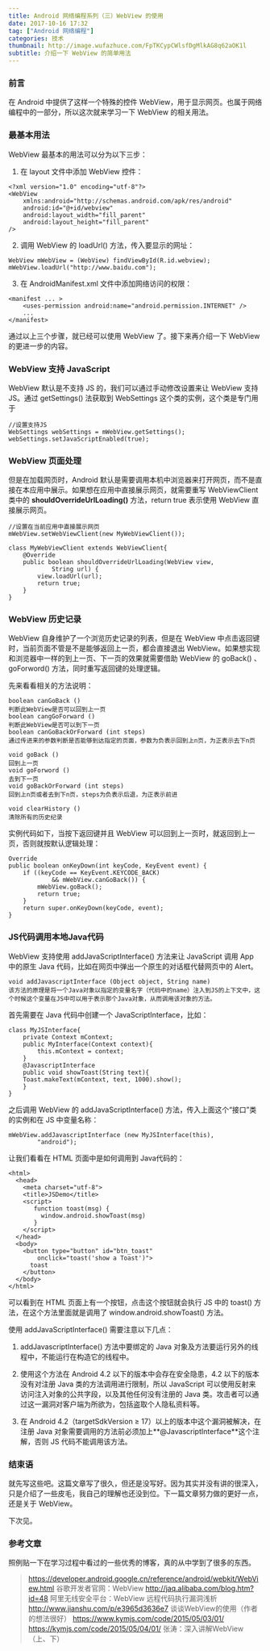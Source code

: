 ```yaml
---
title: Android 网络编程系列（三）WebView 的使用
date: 2017-10-16 17:32
tag: ["Android 网络编程"]
categories: 技术
thumbnail: http://image.wufazhuce.com/FpTKCypCWlsfDgMlkAG8q62aOK1l
subtitle: 介绍一下 WebView 的简单用法
---
```

### 前言

在 Android 中提供了这样一个特殊的控件 WebView，用于显示网页。也属于网络编程中的一部分，所以这次就来学习一下 WebView 的相关用法。

### 最基本用法

WebView 最基本的用法可以分为以下三步：

1. 在 layout 文件中添加 WebView 控件：

```
<?xml version="1.0" encoding="utf-8"?>
<WebView  
	xmlns:android="http://schemas.android.com/apk/res/android"
    android:id="@+id/webview"
    android:layout_width="fill_parent"
    android:layout_height="fill_parent"
/>
```

2.  调用 WebView 的 loadUrl() 方法，传入要显示的网址：

```
WebView mWebView = (WebView) findViewById(R.id.webview);
mWebView.loadUrl("http://www.baidu.com");
```

3. 在 AndroidManifest.xml 文件中添加网络访问的权限：

```
<manifest ... >
    <uses-permission android:name="android.permission.INTERNET" />
    ...
</manifest>
```

通过以上三个步骤，就已经可以使用 WebView 了。接下来再介绍一下 WebView 的更进一步的内容。

### WebView 支持 JavaScript

WebView 默认是不支持 JS 的，我们可以通过手动修改设置来让 WebView 支持 JS。通过 getSettings() 法获取到 WebSettings 这个类的实例，这个类是专门用于 
```
//设置支持JS
WebSettings webSettings = mWebView.getSettings();
webSettings.setJavaScriptEnabled(true);
```

### WebView 页面处理

但是在加载网页时，Android 默认是需要调用本机中浏览器来打开网页，而不是直接在本应用中展示。如果想在应用中直接展示网页，就需要重写 WebViewClient 类中的 **shouldOverrideUrlLoading()** 方法，return true 表示使用 WebView 直接展示网页。

```
//设置在当前应用中直接展示网页
mWebView.setWebViewClient(new MyWebViewClient());

class MyWebViewClient extends WebViewClient{
    @Override
    public boolean shouldOverrideUrlLoading(WebView view, 
		    String url) {
        view.loadUrl(url);
        return true;
    }
}
```

### WebView 历史记录

WebView 自身维护了一个浏览历史记录的列表，但是在 WebView 中点击返回键时，当前页面不管是不是能够返回上一页，都会直接退出 WebView。如果想实现和浏览器中一样的到上一页、下一页的效果就需要借助 WebView 的 goBack() 、goForword() 方法，同时重写返回键的处理逻辑。
 
先来看看相关的方法说明：

```
boolean canGoBack ()
判断此WebView是否可以回到上一页
boolean cangGoForward ()
判断此WebView是否可以到下一页
boolean canGoBackOrForward (int steps)
通过传进来的参数判断是否能够到达指定的页面，参数为负表示回到上n页，为正表示去下n页

void goBack ()
回到上一页
void goForword ()
去到下一页
void goBackOrForward (int steps)
回到上n页或者去到下n页，steps为负表示后退，为正表示前进

void clearHistory ()
清除所有的历史纪录
```

实例代码如下，当按下返回键并且 WebView 可以回到上一页时，就返回到上一页，否则就按默认逻辑处理：

```
Override
public boolean onKeyDown(int keyCode, KeyEvent event) {
    if ((keyCode == KeyEvent.KEYCODE_BACK) 
		    && mWebView.canGoBack()) {
        mWebView.goBack();
        return true;
    }
    return super.onKeyDown(keyCode, event);
}
```

### JS代码调用本地Java代码

WebView 支持使用 addJavaScriptInterface() 方法来让 JavaScript 调用 App 中的原生 Java 代码，比如在网页中弹出一个原生的对话框代替网页中的 Alert。
```
void addJavascriptInterface (Object object, String name)
该方法的原理是将一个Java对象以指定的变量名字（代码中的name）注入到JS的上下文中，这个时候这个变量在JS中可以用于表示那个Java对象，从而调用该对象的方法。
```

首先需要在 Java 代码中创建一个 JavaScriptInterface，比如：

```
class MyJSInterface{
	private Context mContext;
	public MyInterface(Context context){
		this.mContext = context;
	}
	@JavascriptInterface
	public void showToast(String text){
	Toast.makeText(mContext, text, 1000).show();
	}
}
```

之后调用 WebView 的 addJavaScriptInterface() 方法，传入上面这个“接口”类的实例和在 JS 中变量名称：

```
mWebView.addJavascriptInterface (new MyJSInterface(this), 
		"android");
```

让我们看看在 HTML 页面中是如何调用到 Java代码的：

```
<html>
  <head> 
    <meta charset="utf-8"> 
    <title>JSDemo</title> 
    <script>
       function toast(msg) {
         window.android.showToast(msg)
       }
    </script>
  </head>
  <body>
    <button type="button" id="btn_toast" 
        onclick="toast('show a Toast')">
      toast
    </button>
  </body>
</html>
```

可以看到在 HTML 页面上有一个按钮，点击这个按钮就会执行 JS 中的 toast() 方法，在这个方法里面就是调用了 window.android.showToast() 方法。

使用 addJavaScriptInterface() 需要注意以下几点：

1. addJavascriptInterface() 方法中要绑定的 Java 对象及方法要运行另外的线程中，不能运行在构造它的线程中。

2. 使用这个方法在 Android 4.2 以下的版本中会存在安全隐患，4.2 以下的版本没有对注册 Java 类的方法调用进行限制，所以 JavaScript 可以使用反射来访问注入对象的公共字段，以及其他任何没有注册的 Java 类。攻击者可以通过这一漏洞对客户端为所欲为，包括盗取个人隐私资料等。

3. 在 Android 4.2（targetSdkVersion ≥ 17）以上的版本中这个漏洞被解决，在注册 Java 对象需要调用的方法前必须加上**@JavascriptInterface**这个注解，否则 JS 代码不能调用该方法。

### 结束语

就先写这些吧。这篇文章写了很久，但还是没写好。因为其实并没有讲的很深入，只是介绍了一些皮毛，我自己的理解也还没到位。下一篇文章努力做的更好一点，还是关于 WebView。

下次见。

### 参考文章

照例贴一下在学习过程中看过的一些优秀的博客，真的从中学到了很多的东西。

>https://developer.android.google.cn/reference/android/webkit/WebView.html
>谷歌开发者官网：WebView
>http://jaq.alibaba.com/blog.htm?id=48
>阿里无线安全平台：WebView 远程代码执行漏洞浅析
>http://www.jianshu.com/p/e3965d3636e7
>谈谈WebView的使用（作者的想法很好）
>https://www.kymjs.com/code/2015/05/03/01/
>https://kymjs.com/code/2015/05/04/01/
>张涛：深入讲解WebView（上、下）















